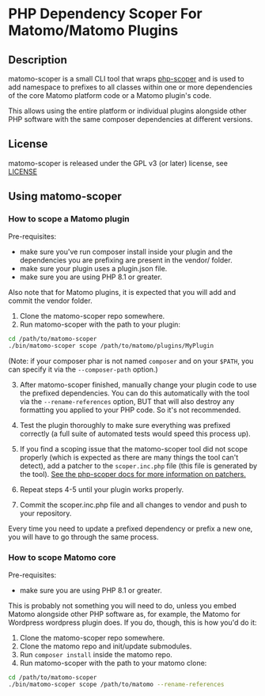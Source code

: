 # PHP Dependency Scoper For Matomo/Matomo Plugins

## Description

matomo-scoper is a small CLI tool that wraps [php-scoper](https://github.com/humbug/php-scoper) and is used to add namespace to
prefixes to all classes within one or more dependencies of the core Matomo platform code or a Matomo plugin's code.

This allows using the entire platform or individual plugins alongside other PHP software with the same composer
dependencies at different versions.

## License

matomo-scoper is released under the GPL v3 (or later) license, see [LICENSE](LICENSE)

## Using matomo-scoper

### How to scope a Matomo plugin

Pre-requisites:
* make sure you've run composer install inside your plugin and the dependencies you are prefixing are present in the vendor/ folder.
* make sure your plugin uses a plugin.json file.
* make sure you are using PHP 8.1 or greater.

Also note that for Matomo plugins, it is expected that you will add and commit the vendor folder.

1. Clone the matomo-scoper repo somewhere.
2. Run matomo-scoper with the path to your plugin:

  ```bash
  cd /path/to/matomo-scoper
  ./bin/matomo-scoper scope /path/to/matomo/plugins/MyPlugin
  ```

(Note: if your composer phar is not named `composer` and on your `$PATH`, you can specify it via the `--composer-path` option.)

3. After matomo-scoper finished, manually change your plugin code to use the prefixed dependencies. You can do this automatically
  with the tool via the `--rename-references` option, BUT that will also destroy any formatting you applied to your PHP
  code. So it's not recommended.

4. Test the plugin thoroughly to make sure everything was prefixed correctly (a full suite of automated tests would speed this process up).

5. If you find a scoping issue that the matomo-scoper tool did not scope properly (which is expected as there are many things the tool can't
  detect), add a patcher to the `scoper.inc.php` file (this file is generated by the tool).
  [See the php-scoper docs for more information on patchers.](https://github.com/humbug/php-scoper/blob/main/docs/configuration.md#patchers)

6. Repeat steps 4-5 until your plugin works properly.

7. Commit the scoper.inc.php file and all changes to vendor and push to your repository.

Every time you need to update a prefixed dependency or prefix a new one, you will have to go through the same process.

### How to scope Matomo core

Pre-requisites:
* make sure you are using PHP 8.1 or greater.

This is probably not something you will need to do, unless you embed Matomo alongside other PHP software as, for example,
the Matomo for Wordpress wordpress plugin does. If you do, though, this is how you'd do it:

1. Clone the matomo-scoper repo somewhere.
2. Clone the matomo repo and init/update submodules.
3. Run `composer install` inside the matomo repo.
4. Run matomo-scoper with the path to your matomo clone:

  ```bash
  cd /path/to/matomo-scoper
  ./bin/matomo-scoper scope /path/to/matomo --rename-references
  ```
